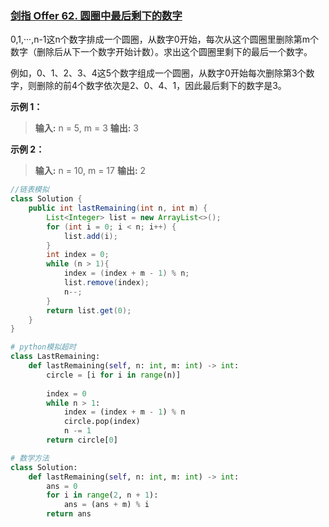### [剑指 Offer 62. 圆圈中最后剩下的数字](https://leetcode.cn/problems/yuan-quan-zhong-zui-hou-sheng-xia-de-shu-zi-lcof/)

0,1,···,n-1这n个数字排成一个圆圈，从数字0开始，每次从这个圆圈里删除第m个数字（删除后从下一个数字开始计数）。求出这个圆圈里剩下的最后一个数字。

例如，0、1、2、3、4这5个数字组成一个圆圈，从数字0开始每次删除第3个数字，则删除的前4个数字依次是2、0、4、1，因此最后剩下的数字是3。

**示例 1：**

> **输入:** n = 5, m = 3
**输出:** 3

**示例 2：**

> **输入:** n = 10, m = 17
**输出:** 2

```Java
//链表模拟
class Solution {
    public int lastRemaining(int n, int m) {
        List<Integer> list = new ArrayList<>();
        for (int i = 0; i < n; i++) {
            list.add(i);
        }
        int index = 0;
        while (n > 1){
            index = (index + m - 1) % n;
            list.remove(index);
            n--;
        }
        return list.get(0);
    }
}    

```



```Python
# python模拟超时
class LastRemaining:
    def lastRemaining(self, n: int, m: int) -> int:
        circle = [i for i in range(n)]
        
        index = 0
        while n > 1:
            index = (index + m - 1) % n
            circle.pop(index)
            n -= 1
        return circle[0]

# 数学方法
class Solution:
    def lastRemaining(self, n: int, m: int) -> int:
        ans = 0
        for i in range(2, n + 1):
            ans = (ans + m) % i
        return ans

```